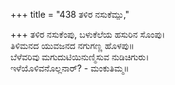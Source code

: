 +++
title = "438 ತಳಿರ ನಸುಕೆಮ್ಪು,"

+++
ತಳಿರ ನಸುಕೆಂಪು, ಬಳುಕೆಲೆಯ ಹಸುರಿನ ಸೊಂಪು।  
ತಿಳಿಮನದ ಯುವಜನದ ನಗುಗಣ್ಣ ಹೊಳಪು॥  
ಬೆಳೆವರಿವು ಮಗುದುಟಿಯಿನುಣ್ಮಿಸುವ ನುಡಿಚಿಗುರು।  
ಇಳೆಯೊಳಿವನೊಲ್ಲನಾರ್? - ಮಂಕುತಿಮ್ಮ॥  
